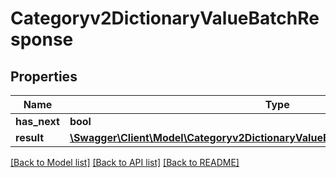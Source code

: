 # Categoryv2DictionaryValueBatchResponse

## Properties
Name | Type | Description | Notes
------------ | ------------- | ------------- | -------------
**has_next** | **bool** |  | [optional] 
**result** | [**\Swagger\Client\Model\Categoryv2DictionaryValueBatchResponseDictionaryValue[]**](Categoryv2DictionaryValueBatchResponseDictionaryValue.md) |  | [optional] 

[[Back to Model list]](../README.md#documentation-for-models) [[Back to API list]](../README.md#documentation-for-api-endpoints) [[Back to README]](../README.md)


